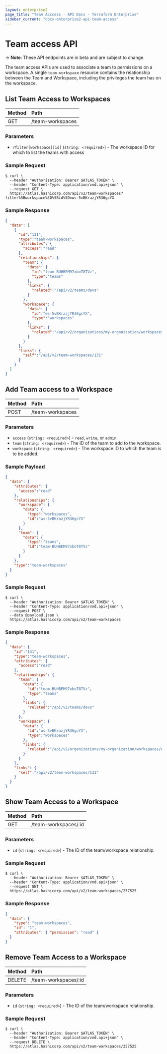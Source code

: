 ```yaml
---
layout: enterprise2
page_title: "Team Acccess - API Docs - Terraform Enterprise"
sidebar_current: "docs-enterprise2-api-team-access"
---
```


# Team access API

-> **Note**: These API endpoints are in beta and are subject to change.

The team access APIs are used to associate a team to permissions on a workspace. A single `team-workspace` resource contains the relationship between the Team and Workspace, including the privileges the team has on the workspace.

## List Team Access to Workspaces

| Method | Path           |
| :----- | :------------- |
| GET | /team-workspaces |

### Parameters

- `?filter[workspace][id]` (`string: <required>`) - The workspace ID for which to list the teams with access

### Sample Request

```shell
$ curl \
  --header "Authorization: Bearer $ATLAS_TOKEN" \
  --header "Content-Type: application/vnd.api+json" \
  --request GET \
  https://atlas.hashicorp.com/api/v2/team-workspaces?filter%5Bworkspace%5D%5Bid%5D=ws-5vBKrazjYR36gcYX
```

### Sample Response

```json
{
  "data": [
    {
      "id":"131",
      "type":"team-workspaces",
      "attributes": {
        "access":"read"
      },
      "relationships": {
        "team": {
          "data": {
            "id":"team-BUHBEM97xboT8TVz",
            "type":"teams"
          },
          "links": {
            "related":"/api/v2/teams/devs"
          }
        },
        "workspace": {
          "data": {
            "id":"ws-5vBKrazjYR36gcYX",
            "type":"workspaces"
          },
          "links": {
            "related":"/api/v2/organizations/my-organization/workspaces/ws-5vBKrazjYR36gcYX"
          }
        }
      },
      "links": {
        "self":"/api/v2/team-workspaces/131"
      }
    }
  ]
}
```

## Add Team access to a Workspace

| Method | Path           |
| :----- | :------------- |
| POST | /team-workspaces |

### Parameters

- `access` (`string: <required>`) - `read`, `write`, or `admin`
- `team` (`string: <required>`) - The ID of the team to add to the workspace.
- `workspace` (`string: <required>`) - The workspace ID to which the team is to be added.

### Sample Payload

```json
{
  "data": {
    "attributes": {
      "access":"read"
    },
    "relationships": {
      "workspace": {
        "data": {
          "type":"workspaces",
          "id":"ws-5vBKrazjYR36gcYX"
        }
      },
      "team": {
        "data": {
          "type":"teams",
          "id":"team-BUHBEM97xboT8TVz"
        }
      }
    },
    "type":"team-workspaces"
  }
}
```

### Sample Request

```shell
$ curl \
  --header "Authorization: Bearer $ATLAS_TOKEN" \
  --header "Content-Type: application/vnd.api+json" \
  --request POST \
  --data @payload.json \
  https://atlas.hashicorp.com/api/v2/team-workspaces
```

### Sample Response

```json
{
  "data": {
    "id":"131",
    "type":"team-workspaces",
    "attributes": {
      "access":"read"
    },
    "relationships": {
      "team": {
        "data": {
          "id":"team-BUHBEM97xboT8TVz",
          "type":"teams"
        },
        "links": {
          "related":"/api/v2/teams/devs"
        }
      },
      "workspace": {
        "data": {
          "id":"ws-5vBKrazjYR36gcYX",
          "type":"workspaces"
        },
        "links": {
          "related":"/api/v2/organizations/my-organization/workspaces/ws-5vBKrazjYR36gcYX"
        }
      }
    },
    "links": {
      "self":"/api/v2/team-workspaces/131"
    }
  }
}
```

## Show Team Access to a Workspace

| Method | Path           |
| :----- | :------------- |
| GET | /team-workspaces/:id |

### Parameters

- `id` (`string: <required>`) - The ID of the team/workspace relationship.

### Sample Request

```shell
$ curl \
  --header "Authorization: Bearer $ATLAS_TOKEN" \
  --header "Content-Type: application/vnd.api+json" \
  --request GET \
  https://atlas.hashicorp.com/api/v2/team-workspaces/257525
```

### Sample Response

```json
{
  "data": {
    "type": "team-workspaces",
    "id": "1",
    "attributes": { "permission": "read" }
  }
}
```

## Remove Team Access to a Workspace

| Method | Path           |
| :----- | :------------- |
| DELETE | /team-workspaces/:id |

### Parameters

- `id` (`string: <required>`) - The ID of the team/workspace relationship.

### Sample Request

```shell
$ curl \
  --header "Authorization: Bearer $ATLAS_TOKEN" \
  --header "Content-Type: application/vnd.api+json" \
  --request DELETE \
  https://atlas.hashicorp.com/api/v2/team-workspaces/257525
```

